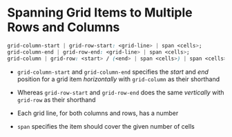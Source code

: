 # Spanning Grid Items to Multiple Rows and Columns

```CSS
grid-column-start | grid-row-start: <grid-line> | span <cells>;
grid-column-end | grid-row-end: <grid-line> | span <cells>;
grid-column | grid-row: <start> / (<end> | span <cells>) | span <cells>;
```

- `grid-column-start` and `grid-column-end` specifies the *start* and *end*
position for a grid item *horizontally* with `grid-column` as their shorthand

- Whereas `grid-row-start` and `grid-row-end` does the same *vertically* with
`grid-row` as their shorthand

- Each grid line, for both columns and rows, has a number

- `span` specifies the item should cover the given number of cells
